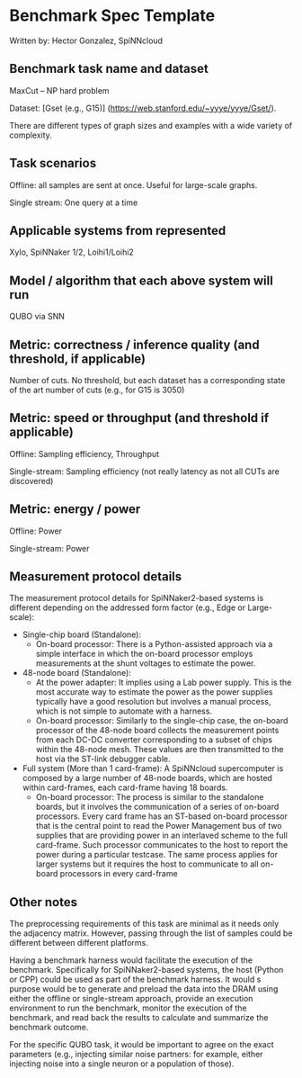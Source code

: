 # Benchmark Spec Template

Written by: Hector Gonzalez, SpiNNcloud

## Benchmark task name and dataset
MaxCut – NP hard problem

Dataset: [Gset (e.g., G15)]
(https://web.stanford.edu/~yyye/yyye/Gset/).

There are different types of graph sizes and
examples with a wide variety of complexity.

## Task scenarios
Offline: all samples are sent at once. Useful for
large-scale graphs.

Single stream: One query at a time

## Applicable systems from represented
Xylo, SpiNNaker 1/2, Loihi1/Loihi2

## Model / algorithm that each above system will run
QUBO via SNN 

## Metric: correctness / inference quality (and threshold, if applicable)
Number of cuts. No threshold, but each dataset
has a corresponding state of the art number of
cuts (e.g., for G15 is 3050)


## Metric: speed or throughput (and threshold if applicable)
Offline: Sampling efficiency, Throughput

Single-stream: Sampling efficiency (not really latency as not all CUTs are discovered)

## Metric: energy / power
Offline: Power

Single-stream: Power

## Measurement protocol details

The measurement protocol details for SpiNNaker2-based systems is different depending on the addressed form factor (e.g., Edge or Large-scale):

* Single-chip board (Standalone):
  - On-board processor: There is a Python-assisted approach via a simple interface in which the on-board processor employs measurements at the shunt voltages to estimate the power. 
* 48-node board (Standalone):
  - At the power adapter: It implies using a Lab power supply. This is the most accurate way to estimate the power as the power supplies typically have a good resolution but involves a manual process, which is not simple to automate with a harness.
  - On-board processor: Similarly to the single-chip case, the on-board processor of the 48-node board collects the measurement points from each DC-DC converter corresponding to a subset of chips within the 48-node mesh. These values are then transmitted to the host via the ST-link debugger cable.
* Full system (More than 1 card-frame): A SpiNNcloud supercomputer is composed by a large number of 48-node boards, which are hosted within card-frames, each card-frame having 18 boards.
  - On-board processor: The process is similar to the standalone boards, but it involves the communication of a series of on-board processors. Every card frame has an ST-based on-board processor that is the central point to read the Power Management bus of two supplies that are providing power in an interlaved scheme to the full card-frame. Such processor communicates to the host to report the power during a particular testcase. The same process applies for larger systems but it requires the host to communicate to all on-board processors in every card-frame

## Other notes
The preprocessing requirements of this task are minimal as it needs only the adjacency matrix. However, passing through the list of samples could be different between different platforms.

Having a benchmark harness would facilitate the execution of the benchmark. Specifically for SpiNNaker2-based systems, the host (Python or CPP) could be used as part of the benchmark harness. It would s purpose would be to generate and preload the data into the DRAM using either the offline or single-stream approach, provide an execution environment to run the benchmark, monitor the execution of the benchmark, and read back the results to calculate and summarize the benchmark outcome. 

For the specific QUBO task, it would be important to agree on the exact parameters (e.g., injecting similar noise partners: for example,
either injecting noise into a single neuron or a population of those).


